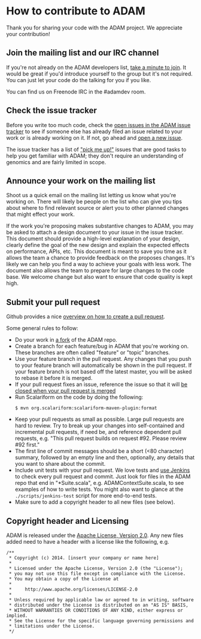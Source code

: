 How to contribute to ADAM
=========================

Thank you for sharing your code with the ADAM project. We appreciate your contribution!

## Join the mailing list and our IRC channel

If you're not already on the ADAM developers list, [take a minute to join](http://bigdatagenomics.github.io/mail/).
It would be great if you'd introduce yourself to the group but it's not required. You can just
let your code do the talking for you if you like.

You can find us on Freenode IRC in the #adamdev room.

## Check the issue tracker

Before you write too much code, check the [open issues in the ADAM issue tracker](https://github.com/bigdatagenomics/adam/issues?state=open)
to see if someone else has already filed an issue related to your work or is already working on it. If not, go ahead and 
[open a new issue](https://github.com/bigdatagenomics/adam/issues/new).

The issue tracker has a list of ["pick me up!"](https://github.com/bigdatagenomics/adam/issues?labels=pick+me+up%21&page=1&state=open) issues
that are good tasks to help you get familiar with ADAM; they don't require an understanding of genomics and are fairly
limited in scope.

## Announce your work on the mailing list

Shoot us a quick email on the mailing list letting us know what you're working on. There
will likely be people on the list who can give you tips about where to find relevant 
source or alert you to other planned changes that might effect your work.

If the work you're proposing makes substantive changes to ADAM, you may be asked to attach a design document
to your issue in the issue tracker. This document should provide a high-level explanation of your design, clearly define the goal
of the new design and explain the expected effects on performance, APIs, etc. This document is meant to save you time
as it allows the team a chance to provide feedback on the proposes changes. It's likely we can help you find a way
to achieve your goals with less work. The document also allows the team to prepare for large changes to the code
base. We welcome change but also want to ensure that code quality is kept high.

## Submit your pull request

Github provides a nice [overview on how to create a pull request](https://help.github.com/articles/creating-a-pull-request).

Some general rules to follow:

* Do your work in [a fork](https://help.github.com/articles/fork-a-repo) of the ADAM repo.
* Create a branch for each feature/bug in ADAM that you're working on. These branches are often called "feature"
or "topic" branches.
* Use your feature branch in the pull request. Any changes that you push to your feature branch will automatically
be shown in the pull request.  If your feature branch is not based off the latest master, you will be asked to rebase
it before it is merged.
* If your pull request fixes an issue, reference the issue so that it will [be closed when your pull request is merged](https://github.com/blog/1506-closing-issues-via-pull-requests)
* Run Scalariform on the code by doing the following:
  ```
  $ mvn org.scalariform:scalariform-maven-plugin:format
  ```
* Keep your pull requests as small as possible. Large pull requests are hard to review. Try to break up your changes
into self-contained and incremental pull requests, if need be, and reference dependent pull requests, e.g. "This pull
request builds on request #92. Please review #92 first."
* The first line of commit messages should be a short (<80 character) summary, followed by an empty line and then,
optionally, any details that you want to share about the commit.
* Include unit tests with your pull request. We love tests and [use Jenkins](https://amplab.cs.berkeley.edu/jenkins/)
to check every pull request and commit. Just look for files in the ADAM repo that end in "*Suite.scala", 
e.g. ADAMContextSuite.scala, to see examples of how to write tests. You might also want to glance at the 
`./scripts/jenkins-test` script for more end-to-end tests.
* Make sure to add a copyright header to all new files (see below).

## Copyright header and Licensing

ADAM is released under the [Apache License, Version 2.0](http://www.apache.org/licenses/LICENSE-2.0.html).
Any new files added need to have a header with a license like the following, e.g.

    /**
     * Copyright (c) 2014. [insert your company or name here]
     *
     * Licensed under the Apache License, Version 2.0 (the "License");
     * you may not use this file except in compliance with the License.
     * You may obtain a copy of the License at
     *
     *     http://www.apache.org/licenses/LICENSE-2.0
     *
     * Unless required by applicable law or agreed to in writing, software
     * distributed under the License is distributed on an "AS IS" BASIS,
     * WITHOUT WARRANTIES OR CONDITIONS OF ANY KIND, either express or implied.
     * See the License for the specific language governing permissions and
     * limitations under the License.
     */



